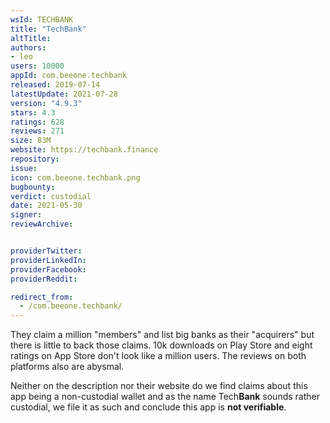 ```yaml
---
wsId: TECHBANK
title: "TechBank"
altTitle: 
authors:
- leo
users: 10000
appId: com.beeone.techbank
released: 2019-07-14
latestUpdate: 2021-07-28
version: "4.9.3"
stars: 4.3
ratings: 628
reviews: 271
size: 83M
website: https://techbank.finance
repository: 
issue: 
icon: com.beeone.techbank.png
bugbounty: 
verdict: custodial
date: 2021-05-30
signer: 
reviewArchive:


providerTwitter: 
providerLinkedIn: 
providerFacebook: 
providerReddit: 

redirect_from:
  - /com.beeone.techbank/
---
```



They claim a million "members" and list big banks as their "acquirers" but there
is little to back those claims. 10k downloads on Play Store and eight ratings on
App Store don't look like a million users. The reviews on both platforms also
are abysmal.

Neither on the description nor their website do we find claims about this app being
a non-custodial wallet and as the name Tech**Bank** sounds rather custodial, we
file it as such and conclude this app is **not verifiable**.
